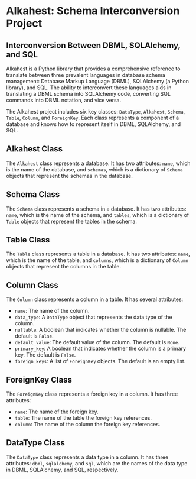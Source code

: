 # Alkahest: Schema Interconversion Project
## Interconversion Between DBML, SQLAlchemy, and SQL

Alkahest is a Python library that provides a comprehensive reference to translate between three prevalent languages in database schema management: Database Markup Language (DBML), SQLAlchemy (a Python library), and SQL. The ability to interconvert these languages aids in translating a DBML schema into SQLAlchemy code, converting SQL commands into DBML notation, and vice versa. 

The Alkahest project includes six key classes: `DataType`, `Alkahest`, `Schema`, `Table`, `Column`, and `ForeignKey`. Each class represents a component of a database and knows how to represent itself in DBML, SQLAlchemy, and SQL.

## Alkahest Class

The `Alkahest` class represents a database. It has two attributes: `name`, which is the name of the database, and `schemas`, which is a dictionary of `Schema` objects that represent the schemas in the database.

## Schema Class

The `Schema` class represents a schema in a database. It has two attributes: `name`, which is the name of the schema, and `tables`, which is a dictionary of `Table` objects that represent the tables in the schema.

## Table Class

The `Table` class represents a table in a database. It has two attributes: `name`, which is the name of the table, and `columns`, which is a dictionary of `Column` objects that represent the columns in the table.

## Column Class

The `Column` class represents a column in a table. It has several attributes:

- `name`: The name of the column.
- `data_type`: A `DataType` object that represents the data type of the column.
- `nullable`: A boolean that indicates whether the column is nullable. The default is `False`.
- `default_value`: The default value of the column. The default is `None`.
- `primary_key`: A boolean that indicates whether the column is a primary key. The default is `False`.
- `foreign_keys`: A list of `ForeignKey` objects. The default is an empty list.

## ForeignKey Class

The `ForeignKey` class represents a foreign key in a column. It has three attributes:

- `name`: The name of the foreign key.
- `table`: The name of the table the foreign key references.
- `column`: The name of the column the foreign key references.

## DataType Class

The `DataType` class represents a data type in a column. It has three attributes: `dbml`, `sqlalchemy`, and `sql`, which are the names of the data type in DBML, SQLAlchemy, and SQL, respectively.